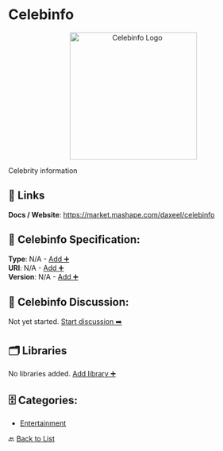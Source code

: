 # Celebinfo
<p align="center">
    <img width="256" src="https://raw.githubusercontent.com/apis-list/apis-list/main/apis/celebinfo/logo_256x256.png" alt="Celebinfo Logo"/>
</p>
Celebrity information

##  🔗 Links
**Docs / Website**: https://market.mashape.com/daxeel/celebinfo

## 🧬 Celebinfo Specification:
**Type**: N/A - [Add ➕](https://github.com/apis-list/apis-list/edit/main/apis.yaml#L2681)  
**URI**: N/A - [Add ➕](https://github.com/apis-list/apis-list/edit/main/apis.yaml#L2681)  
**Version**: N/A - [Add ➕](https://github.com/apis-list/apis-list/edit/main/apis.yaml#L2681)

## 💬 Celebinfo Discussion:
Not yet started. [Start discussion ➡️](https://github.com/apis-list/apis-list/discussions/new)

## 🗂️ Libraries

No libraries added. [Add library ➕](https://github.com/apis-list/apis-list/edit/main/apis.yaml#L2681)    


## 🗄️ Categories:
- [Entertainment](https://github.com/apis-list/apis-list#entertainment-)

🔙  [Back to List](https://github.com/apis-list/apis-list)
